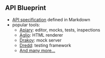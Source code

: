 ## API Blueprint

* [API specification][1] defined in Markdown
* popular tools: <!-- .element: class="fragment" -->
  * [Apiary][2]: editor, mocks, tests, inspections
  * [Aglio][3]: HTML renderer
  * [Drakov][4]: mock server
  * [Dredd][5]: testing framework
  * [And many more...][6]

[1]: https://github.com/apiaryio/api-blueprint/blob/format-1A9/API%20Blueprint%20Specification.md
[2]: https://apiary.io/
[3]: https://github.com/danielgtaylor/aglio
[4]: https://github.com/Aconex/drakov
[5]: https://github.com/apiaryio/dredd
[6]: https://apiblueprint.org/tools.html
